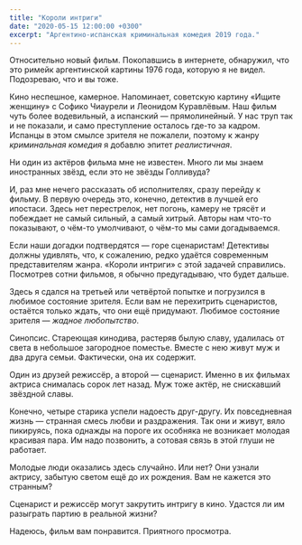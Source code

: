 ```yaml
---
title: "Короли интриги"
date: "2020-05-15 12:00:00 +0300"
excerpt: "Аргентино-испанская криминальная комедия 2019 года."
---
```


Относительно новый фильм. Покопавшись в интернете, обнаружил, что это римейк аргентинской картины 1976 года, которую я не видел. Подозреваю, что и вы тоже.

Кино неспешное, камерное. Напоминает, советскую картину «Ищите женщину» с Софико Чиаурели и Леонидом Куравлёвым. Наш фильм чуть более водевильный, а испанский — прямолинейный. У нас труп так и не показали, и само преступление осталось где-то за кадром. Испанцы в этом смылсе зрителя не пожалели, поэтому к жанру *криминальная комедия* я добавлю эпитет *реалистичная*.

Ни один из актёров фильма мне не известен. Много ли мы знаем иностранных звёзд, если это не звёзды Голливуда?

И, раз мне нечего рассказать об исполнителях, сразу перейду к фильму. В первую очередь это, конечно, детектив в лучшей его ипостаси. Здесь нет перестрелок, нет погонь, камеру не трясёт и побеждает не самый сильный, а самый хитрый. Авторы нам что-то показывают, о чём-то умолчивают, о чём-то мы сами догадываемся.

Если наши догадки подтвердятся — горе сценаристам! Детективы должны удивлять, что, к сожалению, редко удаётся современным представителям жанра. «Короли интриги» с этой задачей справились. Посмотрев сотни фильмов, я обычно предугадываю, что будет дальше.

Здесь я сдался на третьей или четвёртой попытке и погрузился в любимое состояние зрителя. Если вам не перехитрить сценаристов, остаётся только ждать, что они ещё придумают. Любимое состояние зрителя — *жадное любопытство*.

Синопсис. Стареющая кинодива, растеряв былую славу, удалилась от света в небольшое загородное поместье. Вместе с нею живут муж и два друга семьи. Фактически, она их содержит.

Один из друзей режиссёр, а второй — сценарист. Именно в их фильмах актриса снималась сорок лет назад. Муж тоже актёр, не снискавший звёздной славы.

Конечно, четыре старика успели надоесть друг-другу. Их повседневная жизнь — странная смесь любви и раздражения. Так они и живут, вяло пикируясь, пока однажды на пороге их особняка не возникает молодая красивая пара. Им надо позвонить, а сотовая связь в этой глуши не работает.

Молодые люди оказались здесь случайно. Или нет? Они узнали актрису, забытую светом ещё до их рождения. Вам не кажется это странным?

Сценарист и режиссёр могут закрутить интригу в кино. Удастся ли им разыграть партию в реальной жизни?

Надеюсь, фильм вам понравится. Приятного просмотра.
